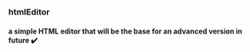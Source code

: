 ### htmlEditor
#### a simple HTML editor that will be the base for an advanced version in future ✔️

